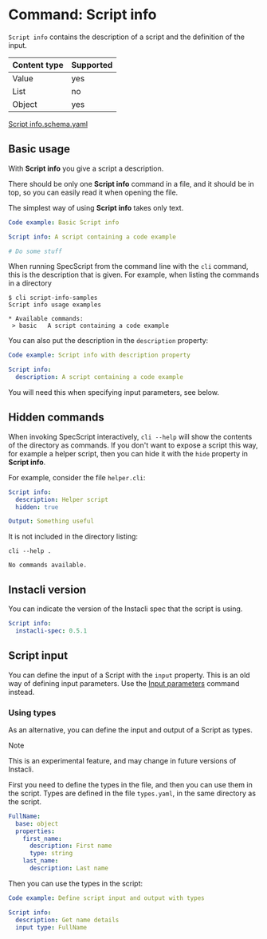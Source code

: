 # Command: Script info

`Script info` contains the description of a script and the definition of the input.

| Content type | Supported |
|--------------|-----------|
| Value        | yes       |
| List         | no        |
| Object       | yes       |

[Script info.schema.yaml](schema/Script%20info.schema.yaml)

## Basic usage

With **Script info** you give a script a description.

There should be only one **Script info** command in a file, and it should be in top, so you can easily read it when
opening the file.

The simplest way of using **Script info** takes only text.

```yaml specscript
Code example: Basic Script info

Script info: A script containing a code example

# Do some stuff
```

When running SpecScript from the command line with the `cli` command, this is the description that is given. For example,
when listing the commands in a directory

```
$ cli script-info-samples 
Script info usage examples

* Available commands: 
 > basic   A script containing a code example
```

You can also put the description in the `description` property:

```yaml specscript
Code example: Script info with description property

Script info:
  description: A script containing a code example
```

You will need this when specifying input parameters, see below.

## Hidden commands

When invoking SpecScript interactively, `cli --help` will show the contents of the directory as commands. If you don't
want to expose a script this way, for example a helper script, then you can hide it with the `hide` property in **Script
info**.

For example, consider the file `helper.cli`:

```yaml file=helper.cli
Script info:
  description: Helper script
  hidden: true

Output: Something useful
```

It is not included in the directory listing:

```shell cli
cli --help .
```

```output
No commands available.
```

## Instacli version

You can indicate the version of the Instacli spec that the script is using.

```yaml specscript
Script info:
  instacli-spec: 0.5.1
```

## Script input

You can define the input of a Script with the `input` property. This is an old way of defining input parameters. Use
the [Input parameters](Input%20parameters.spec.md) command instead.

### Using types

As an alternative, you can define the input and output of a Script as types.

> [!NOTE]
> This is an experimental feature, and may change in future versions of Instacli.

First you need to define the types in the file, and then you can use them in the script. Types are defined in the file
`types.yaml`, in the same directory as the script.

```yaml file=types.yaml
FullName:
  base: object
  properties:
    first_name:
      description: First name
      type: string
    last_name:
      description: Last name
```

Then you can use the types in the script:

<!-- yaml specscript
${input}:
  first_name: Alice
  last_name: Wonderland
-->

```yaml specscript
Code example: Define script input and output with types

Script info:
  description: Get name details
  input type: FullName
```

<!-- yaml specscript
Output: Hello, ${input.first_name} ${input.last_name}

Expected output: Hello, Alice Wonderland
-->

